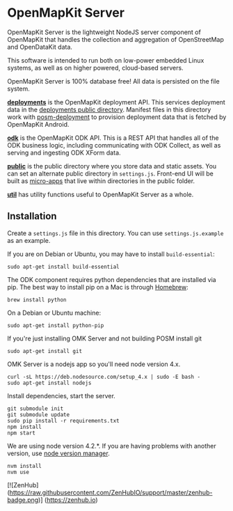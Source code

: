 # OpenMapKit Server

OpenMapKit Server is the lightweight NodeJS server component of OpenMapKit that
handles the collection and aggregation of OpenStreetMap and OpenDataKit data.

This software is intended to run both on low-power embedded Linux systems,
as well as on higher powered, cloud-based servers.

OpenMapKit Server is 100% database free! All data is persisted on the file system.

[__deployments__](https://github.com/AmericanRedCross/OpenMapKitServer/tree/master/deployments) is the OpenMapKit 
deployment API. This services deployment data in the 
[deployments public directory](https://github.com/AmericanRedCross/OpenMapKitServer/tree/master/public/deployments).
Manifest files in this directory work with [posm-deployment](https://github.com/AmericanRedCross/posm-deployment)
to provision deployment data that is fetched by OpenMapKit Android.

[__odk__](https://github.com/AmericanRedCross/OpenMapKitServer/tree/master/odk) is the OpenMapKit ODK API. 
This is a REST API that handles all of the ODK business logic, including communicating with ODK Collect,
as well as serving and ingesting ODK XForm data.

[__public__](https://github.com/AmericanRedCross/OpenMapKitServer/tree/master/public) is the public directory where 
you store data and static assets. You can set an alternate public directory in `settings.js`. Front-end UI will be built as [micro-apps](https://github.com/AmericanRedCross/OpenMapKitServer/tree/master/public/export-osm) that live within directories in the public folder.

[__util__](https://github.com/AmericanRedCross/OpenMapKitServer/tree/master/util) has utility functions 
useful to OpenMapKit Server as a whole.


## Installation

Create a `settings.js` file in this directory. You can use `settings.js.example`
as an example.

If you are on Debian or Ubuntu, you may have to install `build-essential`:

```
sudo apt-get install build-essential
```

The ODK component requires python dependencies that are installed via pip.
The best way to install pip on a Mac is through [Homebrew](http://brew.sh/):

```
brew install python
```

On a Debian or Ubuntu machine:

```
sudo apt-get install python-pip
```
If you're just installing OMK Server and not building POSM install git

```
sudo apt-get install git
```
OMK Server is a nodejs app so you'll need node version 4.x.

```
curl -sL https://deb.nodesource.com/setup_4.x | sudo -E bash -
sudo apt-get install nodejs
```

Install dependencies, start the server.

```
git submodule init
git submodule update
sudo pip install -r requirements.txt
npm install
npm start
```

We are using node version 4.2.*. If you are having problems with another
version, use [node version manager](https://github.com/creationix/nvm).

```
nvm install
nvm use
```

[![ZenHub] (https://raw.githubusercontent.com/ZenHubIO/support/master/zenhub-badge.png)] (https://zenhub.io)
